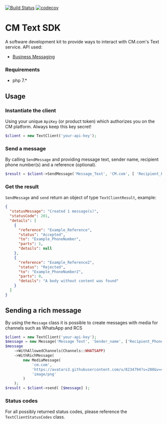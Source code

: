 [![Build Status](https://travis-ci.com/cmdotcom/text-sdk-php.svg?branch=develop)](https://travis-ci.com/cmdotcom/text-sdk-php)
[![codecov](https://codecov.io/gh/cmdotcom/text-sdk-php/branch/develop/graph/badge.svg)](https://codecov.io/gh/cmdotcom/text-sdk-php)

# CM Text SDK
A software development kit to provide ways to interact with CM.com's Text service. API used:
- [Business Messaging](https://docs.cmtelecom.com/business-messaging/v1.0)


### Requirements

- php 7.*


## Usage

### Instantiate the client
Using your unique `ApiKey` (or product token) which authorizes you on the CM platform. Always keep this key secret!

```php
$client = new TextClient('your-api-key');
```

### Send a message
By calling `SendMessage` and providing message text, sender name, recipient phone number(s) and a reference (optional).

```php
$result = $client->SendMessage('Message_Text', 'CM.com', [ 'Recipient_PhoneNumber' ], 'Your_Reference');
```

### Get the result
`SendMessage` and `send` return an object of type `TextClientResult`, example:

```json
{
  "statusMessage": "Created 1 message(s)",
  "statusCode": 201,
  "details": [
    {
      "reference": "Example_Reference",
      "status": "Accepted",
      "to": "Example_PhoneNumber",
      "parts": 1,
      "details": null
    },
    {
      "reference": "Example_Reference2",
      "status": "Rejected",
      "to": "Example_PhoneNumber2",
      "parts": 0,
      "details": "A body without content was found"
    }
  ]
}
```

## Sending a rich message
By using the `Message` class it is possible to create messages with media for channels such as WhatsApp and RCS
```php
$client = new TextClient('your-api-key');
$message = new Message('Message Text', 'Sender_name', ['Recipient_PhoneNumber']);
$message
    ->WithAllowedChannels(Channels::WHATSAPP)
    ->WithRichMessage(
        new MediaMessage(
            'cm.com',
            'https://avatars3.githubusercontent.com/u/8234794?s=200&v=4',
            'image/png'
        )
    );
$result = $client->send( [$message] );
```

### Status codes
For all possibly returned status codes, please reference the `TextClientStatusCodes` class.